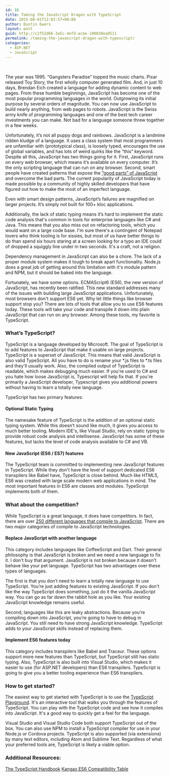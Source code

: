 ```yaml
---
id: 16
title: Taming the JavaScript Dragon with TypeScript
date: 2015-08-01T12:03:57+00:00
author: Dustin Ewers
layout: post
guid: http://c2f52d66-3a5c-4efd-acbe-190838ea8511
permalink: /taming-the-javascript-dragon-with-typescript/
categories:
  - ASP.NET
  - JavaScript
---
```

&nbsp;

The year was 1995. “Gangsters Paradise” topped the music charts. Pixar released Toy Story, the first wholly computer generated film. And, in just 10 days, Brendan Eich created a language for adding dynamic content to web pages. From these humble beginnings, JavaScript has become one of the most popular programming languages in the world. Outgrowing its initial purpose by several orders of magnitude. You can now use JavaScript to build nearly anything, from web pages to robots. JavaScript is the Swiss army knife of programming languages and one of the best tech career investments you can make. Not bad for a language someone threw together in a few weeks.

Unfortunately, it’s not all puppy dogs and rainbows. JavaScript is a landmine ridden kludge of a language. It uses a class system that most programmers are unfamiliar with (prototypical class), is loosely typed, encourages the use of global variables, and has lots of weird quirks like the “this” keyword. Despite all this, JavaScript has two things going for it. First, JavaScript runs on every web browser, which means it’s available on every computer. It’s the only scripting language that can run on any browser. Second, smart people have created patterns that expose the <a href="http://amzn.to/1IrAmLB">“good parts” of JavaScript</a> and overcome the bad parts. The current popularity of JavaScript today is made possible by a community of highly skilled developers that have figured out how to make the most of an imperfect language.

Even with smart design patterns, JavaScript’s failures are magnified on larger projects. It’s simply not built for 100+ kloc applications.

Additionally, the lack of static typing means it’s hard to implement the static code analysis that's common in tools for enterprise languages like C# and Java. This means that you also miss out on refactoring tools, which you would want on a large code base. I'm sure there's a contingent of Notepad lovers who think tooling is for sissies, but most of us have better things to do than spend six hours staring at a screen looking for a typo an IDE could of dropped a squiggly line under in two seconds. It's a craft, not a religion.

Dependency management in JavaScript can also be a chore. The lack of a proper module system makes it tough to break apart functionality. Node.js does a great job of getting around this limitation with it's module pattern and NPM, but it should be baked into the language.

Fortunately, we have some options. ECMAScript6 (ES6), the new version of JavaScript, has recently been ratified. This new standard addresses many of the issues with building large JavaScript applications. Unfortunately, most browsers don't support ES6 yet. Why let little things like browser support stop you? There are lots of tools that allow you to use ES6 features today. These tools will take your code and transpile it down into plain JavaScript that can run on any browser. Among these tools, my favorite is TypeScript.

<h3 id="whatstypescript">What’s TypeScript?</h3>

TypeScript is a language developed by Microsoft. The goal of TypeScript is to add features to JavaScript that make it usable on large projects. TypeScript is a superset of JavaScript. This means that valid JavaScript is also valid TypeScript. All you have to do is rename your *.js files to *.ts files and they'll usually work. Also, the compiled output of TypeScript is readable, which makes debugging much easier. If you're used to C# and you hate how loose JavaScript is, Typescript will help fix that. If you're primarily a JavaScript developer, Typescript gives you additional powers without having to learn a totally new language.

TypeScript has two primary features:

<h4 id="optionalstatictyping">Optional Static Typing</h4>

The namesake feature of TypeScript is the addition of an optional static typing system. While this doesn’t sound like much, it gives you access to much better tooling. Modern IDE's, like Visual Studio, rely on static typing to provide robust code analysis and intellisense. JavaScript has some of these features, but lacks the level of code analysis available to C# and VB.

<h4 id="newjavascriptes6es7features">New JavaScript (ES6 / ES7) features</h4>

The TypeScript team is committed to implementing new JavaScript features in TypeScript. While they don't have the level of support dedicated ES6 transpilers like Babel have, TypeScript is close behind. Much like HTML5, ES6 was created with large scale modern web applications in mind. The most important features in ES6 are classes and modules. TypeScript implements both of them.

<h3 id="whataboutthecompetition">What about the competition?</h3>

While TypeScript is a great language, it does have competitors. In fact, there are over <a href="https://github.com/jashkenas/coffeescript/wiki/List-of-languages-that-compile-to-JS">250 different languages that compile to JavaScript</a>. There are two major categories of compile to JavaScript technologies.

<h4 id="replacejavascriptwithanotherlanguage">Replace JavaScript with another language</h4>

This category includes languages like CoffeeScript and Dart. Their general philosophy is that JavaScript is broken and we need a new language to fix it. I don't buy that argument. JavaScript is not broken because it doesn't behave like your pet language. TypeScript has two advantages over these types of languages.

The first is that you don’t need to learn a totally new language to use TypeScript. You’re just adding features to existing JavaScript. If you don't like the way TypeScript does something, just do it the vanilla JavaScript way. You can go as far down the rabbit hole as you like. Your existing JavaScript knowledge remains useful.

Second, languages like this are leaky abstractions. Because you’re compiling down into JavaScript, you’re going to have to debug in JavaScript. You still need to have strong JavaScript knowledge. TypeScript adds to your JavaScript skills instead of replacing them.

<h4 id="implementes6featurestoday">Implement ES6 features today</h4>

This category includes transpilers like Babel and Traceur. These options support more new features than TypeScript, but TypeScript still has static typing. Also, TypeScript is also built into Visual Studio, which makes it easier to use (for ASP.NET developers) than ES6 transpilers. TypeScript is going to give you a better tooling experience than ES6 transpilers.

<h3 id="howtogetstarted">How to get started?</h3>

The easiest way to get started with TypeScript is to use the <a href="http://www.typescriptlang.org/Playground">TypeScript Playground</a>. It's an interactive tool that walks you through the features of TypeScript. You can play with the TypeScript code and see how it compiles into JavaScript. It's a good way to quickly get a feel for the language.

Visual Studio and Visual Studio Code both support TypeScript out of the box. You can also use NPM to install a TypeScript compiler for use in your Node.js or Cordova projects. TypeScript is also supported (via extensions) by many text editors, including Atom and Sublime Text. Regardless of what your preferred tools are, TypeScript is likely a viable option.

<h3 id="additionalresources">Additional Resources:</h3>

<a href="http://www.typescriptlang.org/Handbook">The TypeScript Handbook</a>
<a href="http://kangax.github.io/compat-table/es6/">Kangax ES6 Compatibility Table</a>